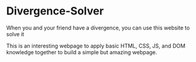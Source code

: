 # Divergence-Solver
When you and your friend have a divergence, you can use this website to solve it

This is an interesting webpage to apply basic HTML, CSS, JS, and DOM knowledge together to build a simple but amazing webpage.
